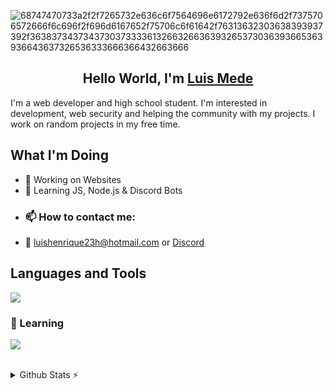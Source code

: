 
![68747470733a2f2f7265732e636c6f7564696e6172792e636f6d2f7375706572666f6c696f2f696d6167652f75706c6f61642f76313632303638393937392f3638373437343730373333613266326636393265373036393665363936643637326536333666366432663666](https://github.com/user-attachments/assets/78ad8063-9916-4be3-8f31-5cef5287a775)

<h2 align="center">Hello World, I'm <a href="https://github.com/luismede">Luis Mede</a></h2>
I'm a web developer and high school student. I'm interested in development, web security and helping the community with my projects. I work on random projects in my free time.

## What I'm Doing

- 🔭 Working on Websites
- 🌱 Learning JS, Node.js & Discord Bots
-  <h3>📫 How to contact me: </h3>
- 📩 luishenrique23h@hotmail.com or <a href="https://discordapp.com/users/1127682040494559232">Discord</a> 




## Languages and Tools

<a href="https://github.com/luismede"><img src="https://skillicons.dev/icons?i=vscode,windows,git,firebase,css,html,js,nodejs"> </a>

### 🌱 Learning
<p align="left"> <a href="https://github.com/luismede"><img src="https://skillicons.dev/icons?i=js,bots,nodejs"> </a> </p>

</br>

<details>
  <summary>Github Stats ⚡</summary></br>
  
  <a href="#">![luismede GitHub stats](https://github-readme-stats.vercel.app/api?username=luismede&show_icons=true&theme=default)</a>
</details>
